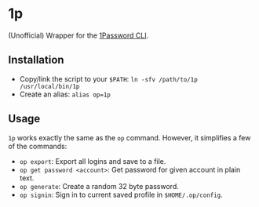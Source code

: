 # 1p

(Unofficial) Wrapper for the [1Password CLI](https://support.1password.com/command-line-getting-started/).

## Installation

- Copy/link the script to your `$PATH`: `ln -sfv /path/to/1p /usr/local/bin/1p`
- Create an alias: `alias op=1p`

## Usage

`1p` works exactly the same as the `op` command. However, it simplifies a few of the commands:

- `op export`: Export all logins and save to a file.
- `op get password <account>`: Get password for given account in plain text.
- `op generate`: Create a random 32 byte password.
- `op signin`: Sign in to current saved profile in `$HOME/.op/config`.
